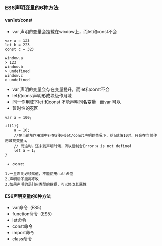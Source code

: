### ES6声明变量的6种方法

#### var/let/const

- var 声明的变量会挂载在window上，而let和const不会
```
var a = 123
let b = 223
const c = 323

window.a
> 123
window.b
> undefined
window.c
> undefined
```

- var 声明的变量会存在变量提升，而let和const不会
- let和const声明形成块级作用域
- 同一作用域下let 和const 不能声明同名变量，而var 可以
- 暂时性的死区
```
var a = 100;

if(1){
    a = 10;
    //在当前块作用域中存在a使用let/const声明的情况下，给a赋值10时，只会在当前作用域找变量a，
    // 而这时，还未到声明时候，所以控制台Error:a is not defined
    let a = 1;
}
```
- const
```
1.一旦声明必须赋值，不能使用null占位
2.声明后不能再修改
3.如果声明的是引用类型的数据，可以修改其属性
```

#### ES6声明变量的6种方法

- var命令（ES5）
- function命令（ES5）
- let命令
- const命令
- import命令
- class命令


